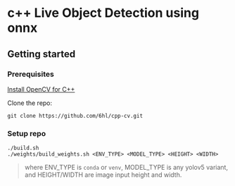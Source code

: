 # c++ Live Object Detection using onnx

## Getting started

### Prerequisites

[Install OpenCV for C++](https://docs.opencv.org/4.x/d7/d9f/tutorial_linux_install.html)

Clone the repo:  
```
git clone https://github.com/6hl/cpp-cv.git
```

### Setup repo
```
./build.sh
./weights/build_weights.sh <ENV_TYPE> <MODEL_TYPE> <HEIGHT> <WIDTH>
```
> where ENV_TYPE is `conda` or `venv`, MODEL_TYPE is any yolov5 variant, and HEIGHT/WIDTH are image input height and width.
